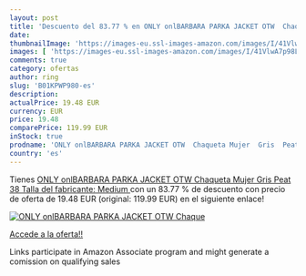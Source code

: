 ```yaml
---
layout: post
title: 'Descuento del 83.77 % en ONLY onlBARBARA PARKA JACKET OTW  Chaque'
date: 
thumbnailImage: 'https://images-eu.ssl-images-amazon.com/images/I/41VlwA7p98L._SL200_.jpg'
images: [ 'https://images-eu.ssl-images-amazon.com/images/I/41VlwA7p98L._SL200_.jpg' ]
comments: true
category: ofertas
author: ring
slug: 'B01KPWP980-es'
description:
actualPrice: 19.48 EUR
currency: EUR
price: 19.48
comparePrice: 119.99 EUR
inStock: true
prodname: 'ONLY onlBARBARA PARKA JACKET OTW  Chaqueta Mujer  Gris  Peat   38  Talla del fabricante: Medium '
country: 'es'
---
```


Tienes [ONLY onlBARBARA PARKA JACKET OTW  Chaqueta Mujer  Gris  Peat   38  Talla del fabricante: Medium ](https://www.amazon.es/dp/B01KPWP980/?tag=tolees-21) con un 83.77 % de descuento con precio de oferta de 19.48 EUR (original: 119.99 EUR) en el siguiente enlace!

[![ONLY onlBARBARA PARKA JACKET OTW  Chaque](https://images-eu.ssl-images-amazon.com/images/I/41VlwA7p98L._SL200_.jpg)](https://www.amazon.es/dp/B01KPWP980/?tag=tolees-21)

[Accede a la oferta!!](https://www.amazon.es/dp/B01KPWP980/?tag=tolees-21)

Links participate in Amazon Associate program and might generate a comission on qualifying sales


